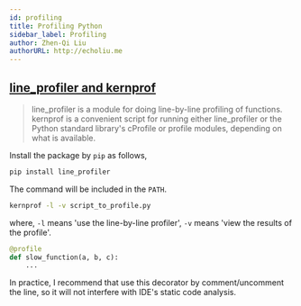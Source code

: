 ```yaml
---
id: profiling
title: Profiling Python
sidebar_label: Profiling
author: Zhen-Qi Liu
authorURL: http://echoliu.me
---
```


## [line_profiler and kernprof](https://github.com/rkern/line_profiler)

> line_profiler is a module for doing line-by-line profiling of functions. kernprof is a convenient script for running either line_profiler or the Python standard library's cProfile or profile modules, depending on what is available.

Install the package by `pip` as follows,

```bash
pip install line_profiler
```
The command will be included in the `PATH`.

```bash
kernprof -l -v script_to_profile.py
```
where, `-l` means 'use the line-by-line profiler', `-v` means 'view the results of the profile'.


```python
@profile
def slow_function(a, b, c):
    ...
```

In practice, I recommend that use this decorator by comment/uncomment the line, so it will not interfere with IDE's static code analysis.




